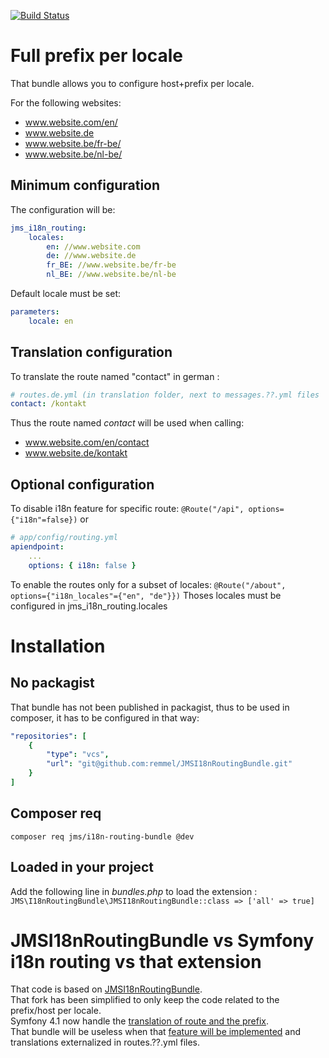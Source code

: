 [![Build Status](https://travis-ci.com/remmel/JMSI18nRoutingBundle.svg?branch=master)](https://travis-ci.com/remmel/JMSI18nRoutingBundle)

# Full prefix per locale

That bundle allows you to configure host+prefix per locale.

For the following websites:
- www.website.com/en/
- www.website.de
- www.website.be/fr-be/
- www.website.be/nl-be/

## Minimum configuration
The configuration will be:
```yml
jms_i18n_routing:
    locales:
        en: //www.website.com
        de: //www.website.de
        fr_BE: //www.website.be/fr-be
        nl_BE: //www.website.be/nl-be
```

Default locale must be set:
```yml
parameters:
    locale: en
```

## Translation configuration
To translate the route named "contact" in german :

```yml
# routes.de.yml (in translation folder, next to messages.??.yml files
contact: /kontakt
```

Thus the route named _contact_ will be used when calling:
 - www.website.com/en/contact
 - www.website.de/kontakt


## Optional configuration

To disable i18n feature for specific route:
`@Route("/api", options={"i18n"=false})`
or
```yml
# app/config/routing.yml
apiendpoint:
    ...
    options: { i18n: false }
```

To enable the routes only for a subset of locales:
`@Route("/about", options={"i18n_locales"={"en", "de"}})`
Thoses locales must be configured in jms_i18n_routing.locales

# Installation
## No packagist
That bundle has not been published in packagist, thus to be used in composer, it has to be configured in that way:
```yml
"repositories": [
    {
        "type": "vcs",
        "url": "git@github.com:remmel/JMSI18nRoutingBundle.git"
    }
]
```
## Composer req
`composer req jms/i18n-routing-bundle @dev`

## Loaded in your project

Add the following line in _bundles.php_ to load the extension :
`JMS\I18nRoutingBundle\JMSI18nRoutingBundle::class => ['all' => true]`

# JMSI18nRoutingBundle vs Symfony i18n routing vs that extension
That code is based on [JMSI18nRoutingBundle](https://github.com/schmittjoh/JMSI18nRoutingBundle).  
That fork has been simplified to only keep the code related to the prefix/host per locale.  
Symfony 4.1 now handle the [translation of route and the prefix](https://symfony.com/blog/new-in-symfony-4-1-internationalized-routing).  
That bundle will be useless when that [feature will be implemented](https://github.com/symfony/symfony/issues/30617) and translations externalized in routes.??.yml files. 